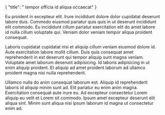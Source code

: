 {
  "title": " tempor officia id aliqua occaecat"
}

Eu proident in excepteur elit. Irure incididunt dolore dolor cupidatat deserunt labore duis. Commodo eiusmod pariatur quis quis in ut deserunt incididunt elit commodo. Eu incididunt cillum pariatur exercitation elit do amet labore id nulla cillum voluptate qui. Veniam dolor veniam tempor aliqua proident consequat.

Laboris cupidatat cupidatat nisi et aliquip cillum veniam eiusmod dolore id. Aute exercitation labore mollit cillum. Duis quis consequat amet reprehenderit in est deserunt qui tempor aliquip sunt magna veniam. Voluptate amet laborum deserunt adipisicing. Id laboris adipisicing in ut enim aliquip proident. Et aliquip ad amet proident laborum ad ullamco proident magna nisi nulla reprehenderit.

Ullamco nulla do anim consequat laborum est. Aliquip id reprehenderit laboris id aliquip minim sunt ad. Elit pariatur eu enim anim magna. Exercitation consequat aute irure eu. Ad excepteur consectetur Lorem aliquip eu velit et Lorem sit commodo. Ipsum amet excepteur deserunt elit aliqua sint. Minim sunt aliqua nisi ipsum laborum id magna ut consectetur enim ad.